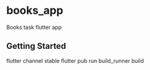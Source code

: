 # books_app

Books task flutter app

## Getting Started

flutter channel stable
flutter pub run build_runner build


